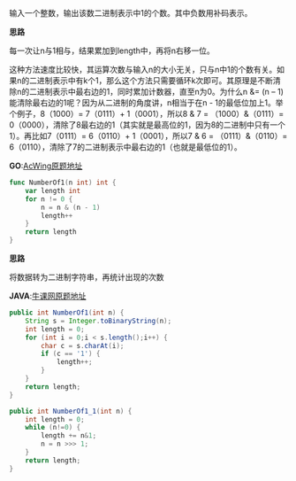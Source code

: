输入一个整数，输出该数二进制表示中1的个数。其中负数用补码表示。

**思路**

每一次让n与1相与，结果累加到length中，再将n右移一位。

这种方法速度比较快，其运算次数与输入n的大小无关，只与n中1的个数有关。如果n的二进制表示中有k个1，那么这个方法只需要循环k次即可。其原理是不断清除n的二进制表示中最右边的1，同时累加计数器，直至n为0。为什么n &= (n – 1)能清除最右边的1呢？因为从二进制的角度讲，n相当于在n - 1的最低位加上1。举个例子，8（1000）= 7（0111）+ 1（0001），所以8 & 7 = （1000）&（0111）= 0（0000），清除了8最右边的1（其实就是最高位的1，因为8的二进制中只有一个1）。再比如7（0111）= 6（0110）+ 1（0001），所以7 & 6 = （0111）&（0110）= 6（0110），清除了7的二进制表示中最右边的1（也就是最低位的1）。

**GO**:[AcWing原题地址](https://www.acwing.com/problem/content/25/)

```go
func NumberOf1(n int) int {
    var length int
    for n != 0 {
        n = n & (n - 1)
        length++
    }
    return length
}
```



**思路**

将数据转为二进制字符串，再统计出现的次数

**JAVA**:[牛课网原题地址](https://www.nowcoder.com/practice/8ee967e43c2c4ec193b040ea7fbb10b8?tpId=13&tqId=11164&tPage=1&rp=1&ru=/ta/coding-interviews&qru=/ta/coding-interviews/question-ranking)

```java
public int NumberOf1(int n) {
    String s = Integer.toBinaryString(n);
    int length = 0;
    for (int i = 0;i < s.length();i++) {
        char c = s.charAt(i);
        if (c == '1') {
            length++;
        }
    }
    return length;
}
```

```java
public int NumberOf1_1(int n) {
    int length = 0;
    while (n!=0) {
        length += n&1;
        n = n >>> 1;
    }
    return length;
}
```


